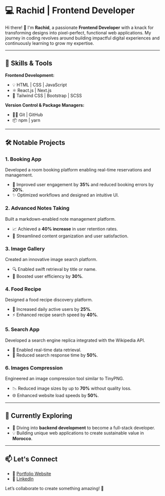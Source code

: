 # 💻 Rachid | Frontend Developer  

Hi there! 👋 I'm **Rachid**, a passionate **Frontend Developer** with a knack for transforming designs into pixel-perfect, functional web applications. My journey in coding revolves around building impactful digital experiences and continuously learning to grow my expertise.  

---

## 🚀 Skills & Tools  
**Frontend Development:**  
- 💡 HTML | CSS | JavaScript  
- ⚛️ React.js | Next.js  
- 🎨 Tailwind CSS | Bootstrap | SCSS  

**Version Control & Package Managers:**  
- 🧑‍💻 Git | GitHub  
- 📦 npm | yarn  

---

## 🛠️ Notable Projects  

### 1. **Booking App**  
Developed a room booking platform enabling real-time reservations and management.  
- 🚀 Improved user engagement by **35%** and reduced booking errors by **20%**.  
- ✨ Optimized workflows and designed an intuitive UI.  

### 2. **Advanced Notes Taking**  
Built a markdown-enabled note management platform.  
- 📈 Achieved a **40% increase** in user retention rates.  
- 🌟 Streamlined content organization and user satisfaction.  

### 3. **Image Gallery**  
Created an innovative image search platform.  
- 🔍 Enabled swift retrieval by title or name.  
- 💪 Boosted user efficiency by **30%**.  

### 4. **Food Recipe**  
Designed a food recipe discovery platform.  
- 🍴 Increased daily active users by **25%**.  
- ⚡ Enhanced recipe search speed by **40%**.  

### 5. **Search App**  
Developed a search engine replica integrated with the Wikipedia API.  
- 🔗 Enabled real-time data retrieval.  
- 🚀 Reduced search response time by **50%**.  

### 6. **Images Compression**  
Engineered an image compression tool similar to TinyPNG.  
- 📉 Reduced image sizes by up to **70%** without quality loss.  
- 🌐 Enhanced website load speeds by **50%**.  

---

## 🌟 Currently Exploring  

- 🔧 Diving into **backend development** to become a full-stack developer.  
- 💡 Building unique web applications to create sustainable value in **Morocco**.  

---

## 📫 Let's Connect  

- 💼 [Portfolio Website](https://mr-kasper.github.io/My_Portfolio)
- 💼 [LinkedIn](https://www.linkedin.com/in/rachid-saadi-a704482b3/)  

Let’s collaborate to create something amazing! 🚀  
